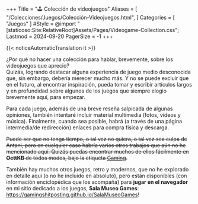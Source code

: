 +++
Title = "🕹️ Colección de videojuegos"
Aliases = [
  "/Colecciones/Juegos/Colección-Videojuegos.html",
]
Categories = [ "Juegos" ]
#Style = @import "[staticoso:Site:RelativeRoot]Assets/Pages/Videogame-Collection.css";
Lastmod = 2024-09-20
PagerSize = -1
+++

{{< noticeAutomaticTranslation it >}}



¿Por qué no hacer una colección para hablar, brevemente, sobre los videojuegos que aprecio? <!-- (En orden alfabético) -->  
Quizás, logrando destacar alguna experiencia de juego medio desconocida que, sin embargo, debería merecer mucho más. Y no se puede excluir que en el futuro, al encontrar inspiración, pueda tomar y escribir artículos largos y en profundidad sobre algunos de los juegos que siempre elogio brevemente aquí, para empezar.

Para cada juego, además de una breve reseña salpicada de algunas opiniones, también intentaré incluir material multimedia (fotos, vídeos y música). Finalmente, cuando sea posible, habrá (a través de una página intermedia/de redirección) enlaces para compra física y descarga.  
<!--
Los enlaces externos que no son oficiales pero **precedidos por una marca verde** (<span class="twa twa-✅">✅</span>) **han** sido **verificados** personalmente por mí. ambos son seguros y funcionan: los que no están marcados no están verificados, pero aún así apuntan a una fuente confiable conocida.
--->

<!-- Pequeña nota: Las subcategorías que tengo aquí en la página no son fijas. De hecho, podría mover algunos juegos, siguiendo mis análisis posteriores sobre ellos. -->

<!--
## Las epopeyas

Este es el lugar para los mejores títulos, **los títulos épicos y únicos**, punto. Y aquí no importa en absoluto si un determinado juego es popular o no: sólo importa lo importante que sea para mí.

## Juegos multifacéticos

Hay ciertos juegos que, aunque técnicamente simples y basados ​​en conceptos inmediatos, por lo tanto **implementables** e implementados, a nivel de software, **infinitas veces** - ciertamente pueden ser dignos. De hecho, su simplicidad a menudo puede ser una ventaja.  
Básicamente, aquí estamos hablando de videojuegos clásicos de los que existen cientos de versiones diferentes escritas desde cero. Siempre que sea posible, se prefieren las implementaciones gratuitas en el ranking.

## Perlas secretas

Hay algunos juegos que tal vez no lleguen al punto de ser épicos para mí, y eso está bien, pero siguen siendo pequeñas perlas, tal vez incluso diminutas.  
¿Por qué debería hablar de ello? Porque quizá sean realmente desconocidos, o casi; y eso es una verdadera, verdadera vergüenza.

...¡nada escrito todavía!

## Los gratuitos

A continuación me gustaría recopilar algunos videojuegos únicos que en mi opinión lo merecen -aunque no ganen ningún puesto en el ranking épico- pero que además de ser bonitos en sí mismos tienen el valor añadido de ser **software libre** .

Si realmente quieres probar algo de esta página y no sabes realmente qué, te diría que mires directamente en esta sección y que hagas el mayor placer para los desarrolladores si tu experiencia ha sido valiosa: participa en el desarrollo, o Incluso solo haz tu turno de publicidad.

## El resto

Prefiero tener esta subsección para mencionar juegos que, aunque me gustaron lo suficiente como para terminar en esta página, son un poco menos importantes para mí o demasiado conocidos.  
_Los títulos que tienen sólo una de estas dos características también se pueden encontrar en las secciones anteriores._
-->

~~Puede ser que no tenga tiempo, o tal vez no quiera, o tal vez sea culpa de Antani, pero en cualquier caso habría varios otros trabajos que aún no he mencionado aquí. Quizás puedas encontrar muchos de ellos fácilmente en **OcttKB** de todos modos, bajo la etiqueta [Gaming](https://kb.octt.eu.org/#Gaming).~~

También hay muchos otros juegos, retro y modernos, que no he explorado en detalle aquí (o no he incluido en absoluto), pero están disponibles (con información enciclopédica que los acompaña) para **jugar en el navegador** en mi sitio dedicado a los juegos, **Sala Museo Games**: <https://gamingshitposting.github.io/SalaMuseoGames>!